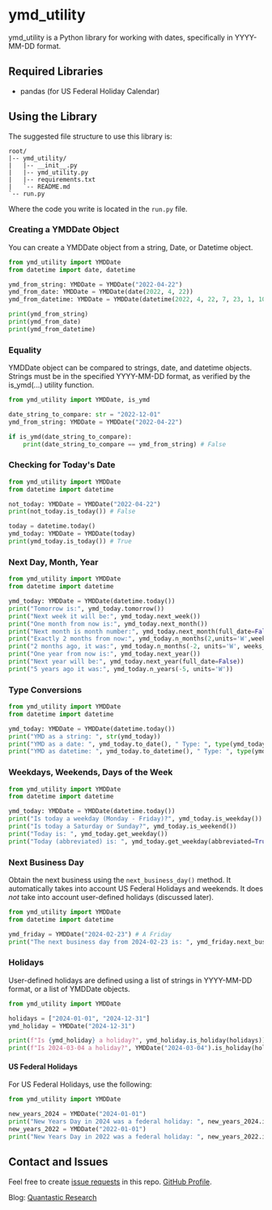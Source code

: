 # ymd_utility
ymd_utility is a Python library for working with dates, specifically in YYYY-MM-DD format.

## Required Libraries
- pandas (for US Federal Holiday Calendar)

## Using the Library
The suggested file structure to use this library is:

```
root/
|-- ymd_utility/
|   |-- __init__.py
|   |-- ymd_utility.py
|   |-- requirements.txt
|   `-- README.md
`-- run.py
```

Where the code you write is located in the `run.py` file.

### Creating a YMDDate Object
You can create a YMDDate object from a string, Date, or Datetime object.

```py
from ymd_utility import YMDDate
from datetime import date, datetime

ymd_from_string: YMDDate = YMDDate("2022-04-22")
ymd_from_date: YMDDate = YMDDate(date(2022, 4, 22))
ymd_from_datetime: YMDDate = YMDDate(datetime(2022, 4, 22, 7, 23, 1, 100))

print(ymd_from_string)
print(ymd_from_date)
print(ymd_from_datetime)
```

### Equality
YMDDate object can be compared to strings, date, and datetime objects. Strings must be in the specified YYYY-MM-DD format, as verified by the is_ymd(...) utility function.

```py
from ymd_utility import YMDDate, is_ymd

date_string_to_compare: str = "2022-12-01"
ymd_from_string: YMDDate = YMDDate("2022-04-22")

if is_ymd(date_string_to_compare):
    print(date_string_to_compare == ymd_from_string) # False
```

### Checking for Today's Date

```py
from ymd_utility import YMDDate
from datetime import datetime

not_today: YMDDate = YMDDate("2022-04-22")
print(not_today.is_today()) # False

today = datetime.today()
ymd_today: YMDDate = YMDDate(today)
print(ymd_today.is_today()) # True
```

### Next Day, Month, Year
```py
from ymd_utility import YMDDate
from datetime import datetime

ymd_today: YMDDate = YMDDate(datetime.today())
print("Tomorrow is:", ymd_today.tomorrow())
print("Next week it will be:", ymd_today.next_week())
print("One month from now is:", ymd_today.next_month())
print("Next month is month number:", ymd_today.next_month(full_date=False))
print("Exactly 2 months from now:", ymd_today.n_months(2,units='W',weeks_per_month=4))
print("2 months ago, it was:", ymd_today.n_months(-2, units='W', weeks_per_month=4))
print("One year from now is:", ymd_today.next_year())
print("Next year will be:", ymd_today.next_year(full_date=False))
print("5 years ago it was:", ymd_today.n_years(-5, units='W'))
```

### Type Conversions
```py
from ymd_utility import YMDDate
from datetime import datetime

ymd_today: YMDDate = YMDDate(datetime.today())
print("YMD as a string: ", str(ymd_today))
print("YMD as a date: ", ymd_today.to_date(), " Type: ", type(ymd_today.to_date()))
print("YMD as datetime: ", ymd_today.to_datetime(), " Type: ", type(ymd_today.to_datetime()))
```

### Weekdays, Weekends, Days of the Week

```py
from ymd_utility import YMDDate
from datetime import datetime

ymd_today: YMDDate = YMDDate(datetime.today())
print("Is today a weekday (Monday - Friday)?", ymd_today.is_weekday())
print("Is today a Saturday or Sunday?", ymd_today.is_weekend())
print("Today is: ", ymd_today.get_weekday())
print("Today (abbreviated) is: ", ymd_today.get_weekday(abbreviated=True))
```

### Next Business Day
Obtain the next business using the `next_business_day()` method. It automatically takes into account US Federal Holidays and weekends. It does _not_ take into account user-defined holidays (discussed later).

```py
from ymd_utility import YMDDate
from datetime import datetime

ymd_friday = YMDDate("2024-02-23") # A Friday
print("The next business day from 2024-02-23 is: ", ymd_friday.next_business_day()) # Monday (2/26/2024)
```

### Holidays
User-defined holidays are defined using a list of strings in YYYY-MM-DD format, or a list of YMDDate objects.

```py
from ymd_utility import YMDDate

holidays = ["2024-01-01", "2024-12-31"]
ymd_holiday = YMDDate("2024-12-31")

print(f"Is {ymd_holiday} a holiday?", ymd_holiday.is_holiday(holidays))
print(f"Is 2024-03-04 a holiday?", YMDDate("2024-03-04").is_holiday(holidays))
```

#### US Federal Holidays

For US Federal Holidays, use the following:

```py
from ymd_utility import YMDDate

new_years_2024 = YMDDate("2024-01-01")
print("New Years Day in 2024 was a federal holiday: ", new_years_2024.is_us_federal_holiday())
new_years_2022 = YMDDate("2022-01-01")
print("New Years Day in 2022 was a federal holiday: ", new_years_2022.is_us_federal_holiday())
```

## Contact and Issues
Feel free to create [issue requests](https://github.com/Quantastic-Research/ymd_utility/issues) in this repo. [GitHub Profile](https://github.com/dpsciarrino).

Blog: [Quantastic Research](https://quantasticresearch.com/)

